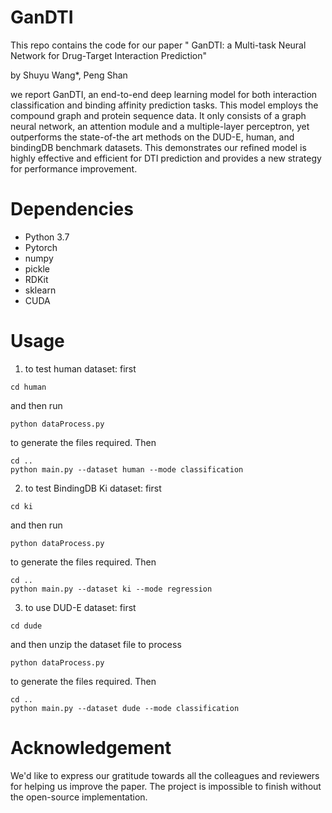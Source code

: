 # GanDTI

This repo contains the code for our paper " GanDTI: a Multi-task Neural Network for Drug-Target Interaction Prediction" 

by Shuyu Wang*, Peng Shan

we report GanDTI, an end-to-end deep learning model for both interaction classification and binding affinity prediction tasks. This model employs the compound graph and protein sequence data. It only consists of a graph neural network, an attention module and a multiple-layer perceptron, yet outperforms the state-of-the art methods on the DUD-E, human, and bindingDB benchmark datasets. This demonstrates our refined model is highly effective and efficient for DTI prediction and provides a new strategy for performance improvement.

# Dependencies

* Python 3.7
* Pytorch
* numpy
* pickle
* RDKit
* sklearn
* CUDA

# Usage

1. to test human dataset: 
first
```
cd human
```
and then run
```
python dataProcess.py 
```
to generate the files required. Then
```
cd ..
python main.py --dataset human --mode classification
```

2. to test BindingDB Ki dataset: 
first
```
cd ki
```
and then run
```
python dataProcess.py 
```
to generate the files required. Then
```
cd ..
python main.py --dataset ki --mode regression
```

3. to use DUD-E dataset: 
first
```
cd dude
```
and then unzip the dataset file to process
```
python dataProcess.py 
```
to generate the files required. Then
```
cd ..
python main.py --dataset dude --mode classification
```

# Acknowledgement
We'd like to express our gratitude towards all the colleagues and reviewers for helping us improve the paper. The project is impossible to finish without the open-source implementation.
